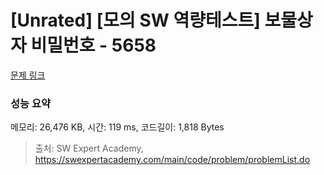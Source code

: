 # [Unrated] [모의 SW 역량테스트] 보물상자 비밀번호 - 5658 

[문제 링크](https://swexpertacademy.com/main/code/problem/problemDetail.do?contestProbId=AWXRUN9KfZ8DFAUo) 

### 성능 요약

메모리: 26,476 KB, 시간: 119 ms, 코드길이: 1,818 Bytes



> 출처: SW Expert Academy, https://swexpertacademy.com/main/code/problem/problemList.do